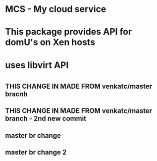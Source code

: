 # MCS - My cloud service
# This package provides API for domU's on Xen hosts
# uses libvirt API
#

## THIS CHANGE IN MADE FROM venkatc/master bracnh ###
## THIS CHANGE IN MADE FROM venkatc/master branch - 2nd new commit ##


## master br change
## master br change 2
